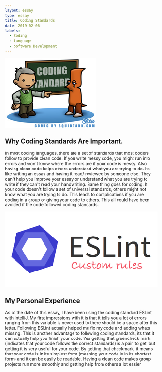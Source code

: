 ```yaml
---
layout: essay
type: essay
title: Coding Standards 
date: 2019-02-06
labels:
  - Coding  
  - Language
  - Software Development
---
```

<img class="ui medium right floated image" src="../images/CodingStandard.jpg">

## Why Coding Standards Are Important.
  In most coding languages, there are a set of standards that most coders follow to provide clean code. If you write messy code, you might run into errors and won't know where the errors are if your code is messy. Also having clean code helps others understand what you are trying to do. Its like writing an essay and having it read/ reviewed by someone else. They can't help you improve your essay or understand what you are trying to write if they can't read your handwriting. Same thing goes for coding. If your code doesn't follow a set of universal standards, others might not know what you are trying to do. This leads to complications if you are coding in a group or giving your code to others. This all could have been avoided if the code followed coding standards. 
    

<img class="ui medium left floated image" src="../images/ESLint.png">

## My Personal Experience 
   As of the date of this essay, I have been using the coding standard ESLint with IntelliJ. My first impressions with it is that it tells you a lot of errors ranging from this variable is never used to there should be a space after this letter. Following ESLint actually helped me fix my code and adding whats missing. This is another advantage to following coding standards, its that it can actually help you finish your code. Yes getting that greencheck mark (indicates that your code follows the correct standards) is a pain to get, but getting it is very useful for your code. By getting that checkmark, it means that your code is in its simplest form (meaning your code is in its shortest form) and it can be easily be readable. Having a clean code makes group projects run more smoothly and getting help from others a lot easier 
 

